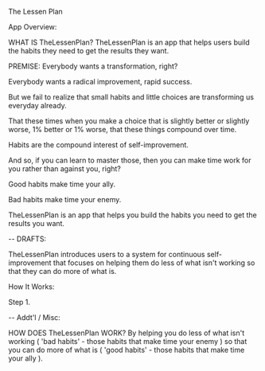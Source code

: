 The Lessen Plan

App Overview:

WHAT IS TheLessenPlan?
TheLessenPlan is an app that helps users build the habits they need to get the results they want. 

PREMISE:
Everybody wants a transformation, right? 

Everybody wants a radical improvement, rapid success.

But we fail to realize that small habits and little choices are transforming us everyday already. 

That these times when you make a choice that is slightly better or slightly worse, 1% better or 1% worse, that these things compound over time.   

Habits are the compound interest of self-improvement.

And so, if you can learn to master those, then you can make time work for you rather than against you, right?

Good habits make time your ally.

Bad habits make time your enemy. 
 
TheLessenPlan is an app that helps you build the habits you need to get the results you want. 

--
DRAFTS: 

TheLessenPlan introduces users to a system for continuous self-improvement that focuses on helping them do less of what isn't working so that they can do more of what is. 

How It Works: 

Step 1. 

--
Addt'l / Misc: 

HOW DOES TheLessenPlan WORK?
By helping you do less of what isn't working ( 'bad habits' - those habits that make time your enemy ) so that you can do more of what is ( 'good habits' - those habits that make time your ally ).

<!-- 

User Journey:

A user journey begins every time a user becomes aware of a particular behavior. 
They ask, "Would it be a good thing or a bad thing if I repeated this behavior 
every day for the rest of my life?" They then enter that behavior into the app, 
tag it as either good or bad, and depending on which they select, will be guided
through a series of questions that once complete, a user will receive a 'Lessen 
Plan' ( printable ) for either establishing or eliminating the behavior. 

Each Lessen Plan is tailored specifically to the user, based on input they 
provide the app about their current main goal and/or situation. 

.. 

--> 

<!-- 

THE LESSEN PLAN

    App Overview:

        An app that helps you build the habits you need to get the results you want. 

    How Does It Work?

        1. Identify what you want.
        2. Identify the habits you need to get what you want.
        3. Make these NEW habits a part of your daily routine:
           This process:
            a. Identify your CURRENT set of habits ( your daily routine ), 
            b. Build systems to establish your NEW habits,
            c. Build systems to eliminate your OLD ( or 'bad' ) habits.
        4. Track your progress daily.
        5. Review your progress weekly:
            a. What's working?
            b. What's not? And what can you do about it ( to make it work )?
--
Another way of saying lines 3, 4, and 5:

"Systematically 'install' these new habits into your daily routine while systematically eliminating any habits that no longer serve you ( in the pursuit of your goal )." 

"Track progress."

"Review progress ( to determine potential areas of improvement )."

-->

<!-- 


    Unsorted Ideas:

         - Systems > Goals

 -->